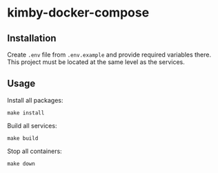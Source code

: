 # kimby-docker-compose

## Installation

Create `.env` file from `.env.example` and provide required variables there. This project must be located at the same level as the services.

## Usage

Install all packages:
```shell
make install
```

Build all services:
```shell
make build
```

Stop all containers:
```shell
make down
```
